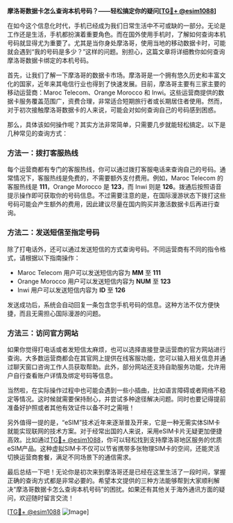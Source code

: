 **摩洛哥数据卡怎么查询本机号码？——轻松搞定你的疑问[[TG💪+ @esim1088](https://t.me/s/esim1088)]**

在如今这个信息化时代，手机已经成为我们日常生活中不可或缺的一部分。无论是工作还是生活，手机都扮演着重要角色。而在国外使用手机时，了解如何查询本机号码就显得尤为重要了。尤其是当你身处摩洛哥，使用当地的移动数据卡时，可能就会遇到“我的号码是多少？”这样的问题。别担心，这篇文章将详细教你如何查询摩洛哥数据卡绑定的本机号码。

首先，让我们了解一下摩洛哥的数据卡市场。摩洛哥是一个拥有悠久历史和丰富文化的国家，近年来其电信行业也得到了快速发展。目前，摩洛哥主要有三家主要的移动运营商：Maroc Telecom、Orange Morocco 和 Inwi。这些运营商提供的数据卡服务覆盖范围广，资费合理，非常适合短期旅行者或长期居住者使用。然而，对于初次接触摩洛哥数据卡的人来说，可能会对如何查询自己的号码感到困惑。

那么，具体该如何操作呢？其实方法非常简单，只需要几步就能轻松搞定。以下是几种常见的查询方式：

### 方法一：拨打客服热线

每个运营商都有专门的客服热线，你可以通过拨打客服电话来查询自己的号码。通常情况下，客服热线是免费的，不需要额外支付费用。例如，Maroc Telecom 的客服热线是 **111**，Orange Morocco 是 **123**，而 Inwi 则是 **126**。拨通后按照语音提示操作即可获取你的号码信息。不过需要注意的是，在国际漫游状态下拨打这些号码可能会产生额外的费用，因此建议尽量在国内购买并激活数据卡后再进行查询。

### 方法二：发送短信至指定号码

除了打电话外，还可以通过发送短信的方式查询号码。不同运营商有不同的指令格式，请根据以下指南操作：

- Maroc Telecom 用户可以发送短信内容为 **MM** 至 **111**
- Orange Morocco 用户可以发送短信内容为 **NUM** 至 **123**
- Inwi 用户可以发送短信内容为 **ID** 至 **126**

发送成功后，系统会自动回复一条包含您手机号码的信息。这种方法不仅方便快捷，而且无需担心国际漫游的问题。

### 方法三：访问官方网站

如果你觉得打电话或者发短信太麻烦，也可以选择直接登录运营商的官方网站进行查询。大多数运营商都会在其官网上提供在线客服功能，您可以输入相关信息并通过聊天窗口咨询工作人员获取帮助。此外，部分网站还支持自助服务功能，允许用户自行查看账户详情及绑定号码等信息。

当然啦，在实际操作过程中也可能会遇到一些小插曲，比如语言障碍或者网络不稳定等情况。这时候就需要保持耐心，并尝试多种途径解决问题。同时也要记得提前准备好护照或者其他有效证件以备不时之需哦！

另外值得一提的是，“eSIM”技术近年来逐渐普及开来，它是一种无需实体SIM卡就能实现联网的技术方案。对于经常出国的人来说，采用eSIM卡片无疑更加便捷高效。比如通过[TG💪+ @esim1088](https://t.me/s/esim1088)，你可以轻松找到支持摩洛哥地区服务的优质eSIM产品。这种虚拟SIM卡不仅可以节省携带多张物理SIM卡的空间，还能灵活切换运营商套餐，满足不同场景下的通信需求。

最后总结一下吧！无论你是初次来到摩洛哥还是已经在这里生活了一段时间，掌握正确的查询方式都是非常必要的。希望本文提供的三种方法能够帮到大家顺利解决“摩洛哥数据卡怎么查询本机号码”的困扰。如果还有其他关于海外通讯方面的疑问，欢迎随时留言交流！

[[TG💪+ @esim1088](https://t.me/s/esim1088) ![Image](https://i.postimg.cc/4NQfJmqS/Snipaste-2025-05-13-00-14-12.png)]